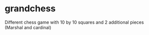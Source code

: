 # grandchess
Different chess game with 10 by 10 squares and 2 additional pieces (Marshal and cardinal)
